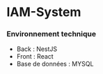 # IAM-System

### Environnement technique

- Back : NestJS
- Front : React
- Base de données : MYSQL
